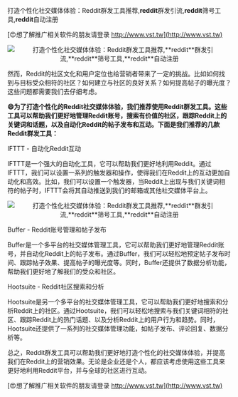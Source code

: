 打造个性化社交媒体体验：Reddit群发工具推荐,**reddit**群发引流,**reddit**筛号工具,**reddit**自动注册

[😍想了解推广相关软件的朋友请登录 http://www.vst.tw](http://www.vst.tw)

 <center><img src="https://vst.tw/MP4/tuiguang/png/0.png" alt="打造个性化社交媒体体验：Reddit群发工具推荐,**reddit**群发引流,**reddit**筛号工具,**reddit**自动注册"></center>

然而，Reddit的社区文化和用户定位也给营销者带来了一定的挑战。比如如何找到与目标受众相符的社区？如何建立与社区的良好关系？如何提高帖子的曝光度？这些问题都需要我们去仔细考虑。

**😄为了打造个性化的Reddit社交媒体体验，我们推荐使用Reddit群发工具。这些工具可以帮助我们更好地管理Reddit账号，搜索有价值的社区，跟踪Reddit上的关键词和话题，以及自动化Reddit的帖子发布和互动。下面是我们推荐的几款Reddit群发工具：**

IFTTT - 自动化Reddit互动

IFTTT是一个强大的自动化工具，它可以帮助我们更好地利用Reddit。通过IFTTT，我们可以设置一系列的触发器和操作，使得我们在Reddit上的互动更加自动化和高效。比如，我们可以设置一个触发器，当Reddit上出现与我们关键词相符的帖子时，IFTTT会将其自动推送到我们的邮箱或其他社交媒体平台上。

 <center><img src="https://vst.tw/MP4/tuiguang/png/2.png" alt="打造个性化社交媒体体验：Reddit群发工具推荐,**reddit**群发引流,**reddit**筛号工具,**reddit**自动注册"></center>

Buffer - Reddit账号管理和帖子发布

Buffer是一个多平台的社交媒体管理工具，它可以帮助我们更好地管理Reddit账号，并自动化Reddit上的帖子发布。通过Buffer，我们可以轻松地预定帖子发布时间、跟踪帖子效果、提高帖子的曝光度等。同时，Buffer还提供了数据分析功能，帮助我们更好地了解我们的受众和社区。

Hootsuite - Reddit社区搜索和分析

Hootsuite是另一个多平台的社交媒体管理工具，它可以帮助我们更好地搜索和分析Reddit上的社区。通过Hootsuite，我们可以轻松地搜索与我们关键词相符的社区、跟踪Reddit上的热门话题、以及分析Reddit上的用户行为和趋势。同时，Hootsuite还提供了一系列的社交媒体管理功能，如帖子发布、评论回复、数据分析等。

总之，Reddit群发工具可以帮助我们更好地打造个性化的社交媒体体验，并提高我们在Reddit上的营销效果。无论是企业还是个人，都应该考虑使用这些工具来更好地利用Reddit平台，并与全球的社区进行互动。

[😍想了解推广相关软件的朋友请登录 http://www.vst.tw](http://www.vst.tw)



